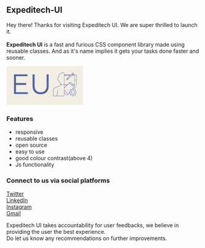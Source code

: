 ## Expeditech-UI
Hey there! Thanks for visiting Expeditech UI. We are super thrilled to launch it.<br><br>
**Expeditech UI** is a fast and furious CSS component library made using reusable classes. And as it's name implies it gets your tasks done faster and sooner.

<img src="https://github.com/Namrata-J/Expeditech-UI/blob/dev/Images/Expeditech%20UI-logos.jpeg" alt="drawing" width="200"/>

### Features
* responsive
* reusable classes
* open source
* easy to use
* good colour contrast(above 4)
* Js functionality


### Connect to us via social platforms
[Twitter](https://twitter.com/muse_the_coder) <br>
[LinkedIn](https://www.linkedin.com/in/namrata-jain-2b6203216/) <br>
[Instagram](https://www.instagram.com/the_dexterous_me/?r=nametag) <br>
[Gmail](https://mail.google.com/mail/u/0/?tab=rm&ogbl#inbox) <br>


Expeditech UI takes accountability for user feedbacks, we believe in providing the user the best experience.<br>
Do let us know any recommendations on further improvements.
